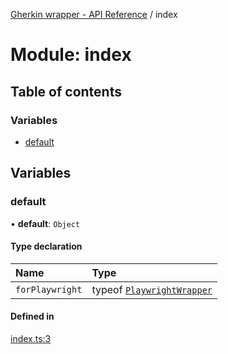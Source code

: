 [Gherkin wrapper - API Reference](../README.md) / index

# Module: index

## Table of contents

### Variables

- [default](index.md#default)

## Variables

### default

• **default**: `Object`

#### Type declaration

| Name | Type |
| :------ | :------ |
| `forPlaywright` | typeof [`PlaywrightWrapper`](../classes/playwright.PlaywrightWrapper.md) |

#### Defined in

[index.ts:3](https://github.com/Niitch/gherkin-wrapper/blob/12707b4/src/index.ts#L3)
